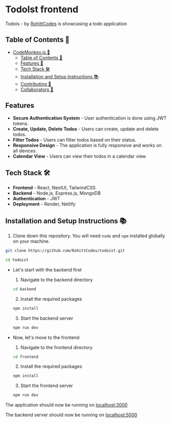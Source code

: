 # TodoIst frontend

Todois - by [RohittCodes](https://github.com/RohittCodes) is showcasing a todo application

## Table of Contents 📑

- [CodeMonkey.js 🐒](#codemonkeyjs-)
  - [Table of Contents 📑](#table-of-contents-)
  - [Features 🎉](#features-)
  - [Tech Stack 🛠️](#tech-stack-️)
  - [Installation and Setup Instructions 📚](#installation-and-setup-instructions-)
  - [Contributing 🤝](#contributing-)
  - [Collaborators 🤖](#collaborators-)

## Features

- **Secure Authentication System** - User authentication is done using JWT tokens.
- **Create, Update, Delete Todos** - Users can create, update and delete todos.
- **Filter Todos** - Users can filter todos based on their status.
- **Responsive Design** - The application is fully responsive and works on all devices.
- **Calendar View** - Users can view their todos in a calendar view.

## Tech Stack 🛠️

- **️Frontend** - React, NextUI, TailwindCSS
- **Backend** - Node.js, Express.js, MongoDB
- **Authentication** - JWT
- **Deployment** - Render, Netlify

## Installation and Setup Instructions 📚

1. Clone down this repository. You will need `node` and `npm` installed globally on your machine.

```bash
git clone https://github.com/RohittCodes/todoist.git

cd todoist
```

- Let's start with the backend first

  1. Navigate to the backend directory

  ```bash
  cd backend
  ```

  2. Install the required packages

  ```bash
  npm install
  ```

  3. Start the backend server

  ```bash
  npm run dev
  ```

- Now, let's move to the frontend

  1. Navigate to the frontend directory

  ```bash
  cd frontend
  ```

  2. Install the required packages

  ```bash
  npm install
  ```

  3. Start the frontend server

  ```bash
  npm run dev
  ```

The application should now be running on [localhost:3000](http://localhost:3000/)

The backend server should now be running on [localhost:5000](http://localhost:5000/)